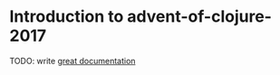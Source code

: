 # Introduction to advent-of-clojure-2017

TODO: write [great documentation](http://jacobian.org/writing/what-to-write/)
